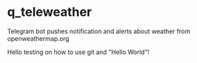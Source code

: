 # q_teleweather
Telegram bot pushes notification and alerts about weather from openweathermap.org

Hello testing on how to use git and "Hello World"!
